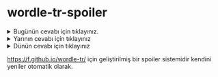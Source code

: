# wordle-tr-spoiler

<details>
  <summary>Bugünün cevabı için tıklayınız.</summary>
  <br>
    <b> ılıca </b>
</details>

<details>
  <summary>Yarının cevabı için tıklayınız</summary>
  <br>
   <b> yuvar </b>
</details>

<details>
  <summary>Dünün cevabı için tıklayınız </summary>
  <br>
  <b> cimri </b>
</details>

https://f.github.io/wordle-tr/ için geliştirilmiş bir spoiler sistemidir kendini yeniler otomatik olarak.

